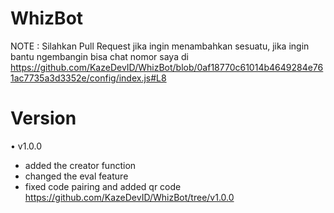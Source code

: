 # WhizBot

NOTE : Silahkan Pull Request jika ingin menambahkan sesuatu, jika ingin bantu ngembangin bisa chat nomor saya di 
https://github.com/KazeDevID/WhizBot/blob/0af18770c61014b4649284e761ac7735a3d3352e/config/index.js#L8


# Version

• v1.0.0
- added the creator function
- changed the eval feature
- fixed code pairing and added qr code
https://github.com/KazeDevID/WhizBot/tree/v1.0.0
